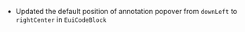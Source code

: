 - Updated the default position of annotation popover from `downLeft` to `rightCenter` in `EuiCodeBlock`
